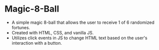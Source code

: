 # Magic-8-Ball

- A simple magic 8-ball that allows the user to receive 1 of 6 randomized fortunes.
- Created with HTML, CSS, and vanilla JS.
- Utilizes click events in JS to change HTML text based on the user's interaction with a button.
